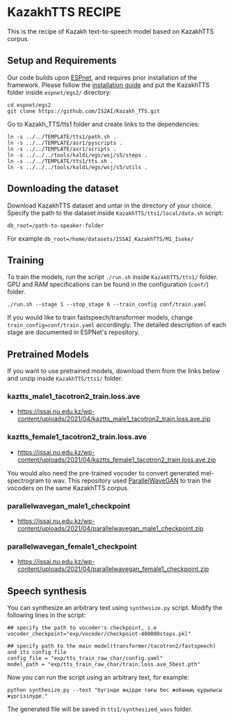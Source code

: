 # KazakhTTS RECIPE

This is the recipe of Kazakh text-to-speech model based on KazakhTTS corpus.

## Setup and Requirements 

Our code builds upon [ESPnet](https://github.com/espnet/espnet), and requires prior installation of the framework. Please follow the [installation guide](https://espnet.github.io/espnet/installation.html) and put the KazakhTTS folder inside `espnet/egs2/` directory:
```
cd espnet/egs2
git clone https://github.com/IS2AI/Kazakh_TTS.git
```
Go to Kazakh_TTS/tts1 folder and create links to the dependencies:
```
ln -s ../../TEMPLATE/tts1/path.sh .
ln -s ../../TEMPLATE/asr1/pyscripts .
ln -s ../../TEMPLATE/asr1/scripts .
ln -s ../../../tools/kaldi/egs/wsj/s5/steps .
ln -s ../../TEMPLATE/tts1/tts.sh .
ln -s ../../../tools/kaldi/egs/wsj/s5/utils .
```

## Downloading the dataset
 
Download KazakhTTS dataset and untar in the directory of your choice. Specify the path to the dataset inside `KazakhTTS/tts1/local/data.sh` script:
```
db_root=/path-to-speaker-folder
```
For example `db_root=/home/datasets/ISSAI_KazakhTTS/M1_Iseke/`

## Training

To train the models, run the script `./run.sh` inside `KazakhTTS/tts1/` folder. GPU and RAM specifications can be found in the configuration (`conf/`) folder.

```
./run.sh --stage 1 --stop_stage 6 --train_config conf/train.yaml 
```
If you would like to train fastspeech/transformer models, change `train_config=conf/train.yaml` accordingly. The detailed description of each stage are documented in ESPNet's repository. 

## Pretrained Models

If you want to use pretrained models, download them from the links below and unzip inside `KazakhTTS/tts1/` folder.

### kaztts_male1_tacotron2_train.loss.ave
- https://issai.nu.edu.kz/wp-content/uploads/2021/04/kaztts_male1_tacotron2_train.loss.ave.zip

### kaztts_female1_tacotron2_train.loss.ave
- https://issai.nu.edu.kz/wp-content/uploads/2021/04/kaztts_female1_tacotron2_train.loss.ave.zip

You would also need the pre-trained vocoder to convert generated mel-spectrogram to wav. This repository used [ParallelWaveGAN](https://github.com/kan-bayashi/ParallelWaveGAN) to train the vocoders on the same KazakhTTS corpus.

### parallelwavegan_male1_checkpoint
- https://issai.nu.edu.kz/wp-content/uploads/2021/04/parallelwavegan_male1_checkpoint.zip

### parallelwavegan_female1_checkpoint
- https://issai.nu.edu.kz/wp-content/uploads/2021/04/parallelwavegan_female1_checkpoint.zip

## Speech synthesis

You can synthesize an arbitrary text using `synthesize.py` script. Modify the following lines in the script:
```
## specify the path to vocoder's checkpoint, i.e
vocoder_checkpoint="exp/vocoder/checkpoint-400000steps.pkl"

## specify path to the main model(transformer/tacotron2/fastspeech) and its config file
config_file = "exp/tts_train_raw_char/config.yaml"
model_path = "exp/tts_train_raw_char/train.loss.ave_5best.pth"
```

Now you can run the script using an arbitrary text, for example:
```
python synthesize.py --text "бүгінде өңірде тағы бес жобаның құрылысы жүргізілуде."
```
The generated file will be saved in `tts1/synthesized_wavs` folder.

